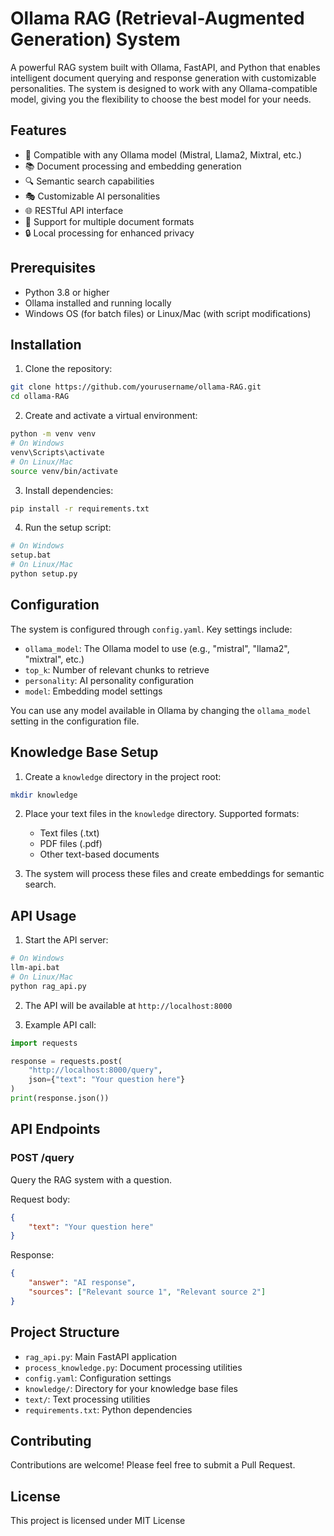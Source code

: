 # Ollama RAG (Retrieval-Augmented Generation) System

A powerful RAG system built with Ollama, FastAPI, and Python that enables intelligent document querying and response generation with customizable personalities. The system is designed to work with any Ollama-compatible model, giving you the flexibility to choose the best model for your needs.

## Features

- 🤖 Compatible with any Ollama model (Mistral, Llama2, Mixtral, etc.)
- 📚 Document processing and embedding generation
- 🔍 Semantic search capabilities
- 🎭 Customizable AI personalities
- 🌐 RESTful API interface
- 📝 Support for multiple document formats
- 🔒 Local processing for enhanced privacy

## Prerequisites

- Python 3.8 or higher
- Ollama installed and running locally
- Windows OS (for batch files) or Linux/Mac (with script modifications)

## Installation

1. Clone the repository:
```bash
git clone https://github.com/yourusername/ollama-RAG.git
cd ollama-RAG
```

2. Create and activate a virtual environment:
```bash
python -m venv venv
# On Windows
venv\Scripts\activate
# On Linux/Mac
source venv/bin/activate
```

3. Install dependencies:
```bash
pip install -r requirements.txt
```

4. Run the setup script:
```bash
# On Windows
setup.bat
# On Linux/Mac
python setup.py
```

## Configuration

The system is configured through `config.yaml`. Key settings include:

- `ollama_model`: The Ollama model to use (e.g., "mistral", "llama2", "mixtral", etc.)
- `top_k`: Number of relevant chunks to retrieve
- `personality`: AI personality configuration
- `model`: Embedding model settings

You can use any model available in Ollama by changing the `ollama_model` setting in the configuration file.

## Knowledge Base Setup

1. Create a `knowledge` directory in the project root:
```bash
mkdir knowledge
```

2. Place your text files in the `knowledge` directory. Supported formats:
   - Text files (.txt)
   - PDF files (.pdf)
   - Other text-based documents

3. The system will process these files and create embeddings for semantic search.

## API Usage

1. Start the API server:
```bash
# On Windows
llm-api.bat
# On Linux/Mac
python rag_api.py
```

2. The API will be available at `http://localhost:8000`

3. Example API call:
```python
import requests

response = requests.post(
    "http://localhost:8000/query",
    json={"text": "Your question here"}
)
print(response.json())
```

## API Endpoints

### POST /query
Query the RAG system with a question.

Request body:
```json
{
    "text": "Your question here"
}
```

Response:
```json
{
    "answer": "AI response",
    "sources": ["Relevant source 1", "Relevant source 2"]
}
```

## Project Structure

- `rag_api.py`: Main FastAPI application
- `process_knowledge.py`: Document processing utilities
- `config.yaml`: Configuration settings
- `knowledge/`: Directory for your knowledge base files
- `text/`: Text processing utilities
- `requirements.txt`: Python dependencies

## Contributing

Contributions are welcome! Please feel free to submit a Pull Request.

## License

This project is licensed under MIT License
